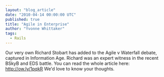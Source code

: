 ```yaml
---
layout: "blog_article"
date: "2010-04-14 00:00:00 UTC"
published: true
title: "Agile in Enterprise"
author: "Yvonne Whittaker"
tags:
  - Rails
---
```


<p>Our very own Richard Stobart has added to the Agile v Waterfall debate, captured in Information Age. Richard was an expert witness in the recent BSkyB and EDS battle. You can read the whole article here: <a href="http://ow.ly/1pqkR" moz-do-not-send="true">http://ow.ly/1pqkR</a> We&#39;d love to know your thoughts.</p>

